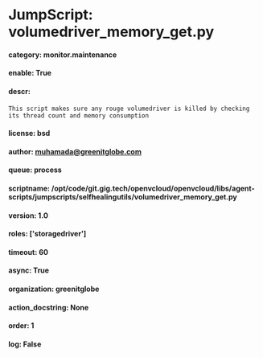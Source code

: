 
# JumpScript: volumedriver_memory_get.py
        
#### category: monitor.maintenance
#### enable: True
#### descr: 
```
This script makes sure any rouge volumedriver is killed by checking its thread count and memory consumption

```
#### license: bsd
#### author: muhamada@greenitglobe.com
#### queue: process
#### scriptname: /opt/code/git.gig.tech/openvcloud/openvcloud/libs/agent-scripts/jumpscripts/selfhealingutils/volumedriver_memory_get.py
#### version: 1.0
#### roles: ['storagedriver']
#### timeout: 60
#### async: True
#### organization: greenitglobe
#### action_docstring: None
#### order: 1
#### log: False